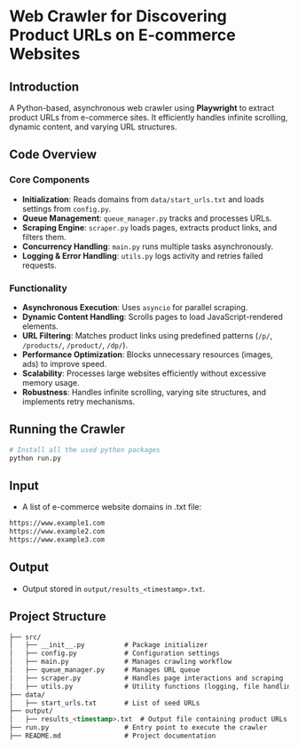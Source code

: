# Web Crawler for Discovering Product URLs on E-commerce Websites

## Introduction
A Python-based, asynchronous web crawler using **Playwright** to extract product URLs from e-commerce sites. It efficiently handles infinite scrolling, dynamic content, and varying URL structures.

## Code Overview
### Core Components
- **Initialization**: Reads domains from `data/start_urls.txt` and loads settings from `config.py`.
- **Queue Management**: `queue_manager.py` tracks and processes URLs.
- **Scraping Engine**: `scraper.py` loads pages, extracts product links, and filters them.
- **Concurrency Handling**: `main.py` runs multiple tasks asynchronously.
- **Logging & Error Handling**: `utils.py` logs activity and retries failed requests.

### Functionality
- **Asynchronous Execution**: Uses `asyncio` for parallel scraping.
- **Dynamic Content Handling**: Scrolls pages to load JavaScript-rendered elements.
- **URL Filtering**: Matches product links using predefined patterns (`/p/`, `/products/`, `/product/`, `/dp/`).
- **Performance Optimization**: Blocks unnecessary resources (images, ads) to improve speed.
- **Scalability**: Processes large websites efficiently without excessive memory usage.
- **Robustness**: Handles infinite scrolling, varying site structures, and implements retry mechanisms.

## Running the Crawler
```sh
# Install all the used python packages
python run.py
```

## Input
- A list of e-commerce website domains in .txt file:
```sh 
https://www.example1.com
https://www.example2.com 
https://www.example3.com
```

## Output
- Output stored in `output/results_<timestamp>.txt`.


## Project Structure
```markdown
├── src/
│   ├── __init__.py          # Package initializer
│   ├── config.py            # Configuration settings
│   ├── main.py              # Manages crawling workflow
│   ├── queue_manager.py     # Manages URL queue
│   ├── scraper.py           # Handles page interactions and scraping
│   ├── utils.py             # Utility functions (logging, file handling)
├── data/
│   ├── start_urls.txt       # List of seed URLs
├── output/
│   ├── results_<timestamp>.txt  # Output file containing product URLs
├── run.py                   # Entry point to execute the crawler
├── README.md                # Project documentation
